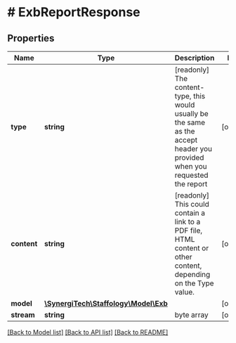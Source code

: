 # # ExbReportResponse

## Properties

Name | Type | Description | Notes
------------ | ------------- | ------------- | -------------
**type** | **string** | [readonly] The content-type, this would usually be the same as the accept header you provided when you requested the report | [optional]
**content** | **string** | [readonly] This could contain a link to a PDF file, HTML content or other content, depending on the Type value. | [optional]
**model** | [**\SynergiTech\Staffology\Model\Exb**](Exb.md) |  | [optional]
**stream** | **string** | byte array | [optional]

[[Back to Model list]](../../README.md#models) [[Back to API list]](../../README.md#endpoints) [[Back to README]](../../README.md)
